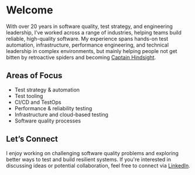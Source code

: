 # Welcome  

With over 20 years in software quality, test strategy, and engineering leadership, I’ve worked across a range of industries, helping teams build reliable, high-quality software. My experience spans hands-on test automation, infrastructure, performance engineering, and technical leadership in complex environments, but mainly helping people not get bitten by retroactive spiders and becoming [Captain Hindsight](https://www.youtube.com/watch?v=30mvxjcfCGI). 

## Areas of Focus  

- Test strategy & automation
- Test tooling
- CI/CD and TestOps  
- Performance & reliability testing  
- Infrastructure and cloud-based testing  
- Software quality processes  

## Let’s Connect  

I enjoy working on challenging software quality problems and exploring better ways to test and build resilient systems. If you're interested in discussing ideas or potential collaboration, feel free to connect via [LinkedIn](https://www.linkedin.com/in/miklosbagi/).  
